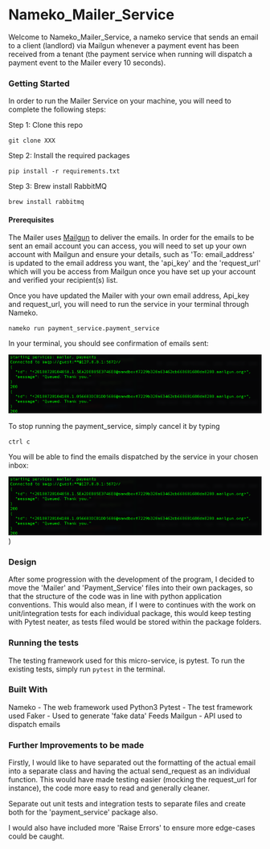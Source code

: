 # Nameko_Mailer_Service

Welcome to Nameko_Mailer_Service, a nameko service that sends an email to a client (landlord) via Mailgun whenever a payment event has been received from a tenant (the payment service when running will dispatch a payment event to the Mailer every 10 seconds).

### Getting Started
In order to run the Mailer Service on your machine, you will need to complete the following steps:

Step 1: Clone this repo

```
git clone XXX
```
Step 2: Install the required packages

```
pip install -r requirements.txt
```
Step 3: Brew install RabbitMQ

```
brew install rabbitmq
```

#### Prerequisites

The Mailer uses [Mailgun](https://mailgun.com) to deliver the emails.  In order for the emails to be sent an email account you can access, you will need to set up your own account with Mailgun and ensure your details, such as 'To: email_address' is updated to the email address you want, the 'api_key' and the 'request_url' which will you be access from Mailgun once you have set up your account and verified your recipient(s) list.

Once you have updated the Mailer with your own email address, Api_key and request_url, you will need to run the service in your terminal through Nameko.

```
nameko run payment_service.payment_service
```
In your terminal, you should see confirmation of emails sent:

![alt text](/images/terminal_demo.png)

To stop running the payment_service, simply cancel it by typing
```
ctrl c
```

You will be able to find the emails dispatched by the service in your chosen inbox:

![alt text](/images/terminal_demo.png))

### Design
After some progression with the development of the program, I decided to move the 'Mailer' and 'Payment_Service' files into their own packages, so that the structure of the code was in line with python application conventions.  This would also mean, if I were to continues with the work on unit/integration tests for each individual package, this would keep testing with Pytest neater, as tests filed would be stored within the package folders.

### Running the tests
The testing framework used for this micro-service, is pytest. To run the existing tests, simply run ``` pytest ``` in the terminal.

### Built With
Nameko - The web framework used
Python3
Pytest - The test framework used
Faker - Used to generate 'fake data' Feeds
Mailgun - API used to dispatch emails

### Further Improvements to be made
Firstly, I would like to have separated out the formatting of the actual email into a separate class and having the actual send_request as an individual function.  This would have made testing easier (mocking the request_url for instance), the code more easy to read and generally cleaner.

Separate out unit tests and integration tests to separate files and create both for the 'payment_service' package also.

I would also have included more 'Raise Errors' to ensure more edge-cases could be caught.
